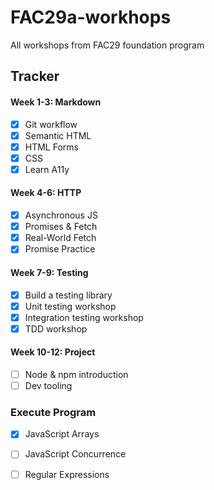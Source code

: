 # FAC29a-workhops
All workshops from FAC29 foundation program

## Tracker

#### Week 1-3: Markdown
- [x] Git workflow 
- [x] Semantic HTML
- [x] HTML Forms
- [x] CSS
- [x] Learn A11y

#### Week 4-6: HTTP
- [x] Asynchronous JS
- [x] Promises & Fetch
- [x] Real-World Fetch
- [x] Promise Practice

#### Week 7-9: Testing
- [x] Build a testing library
- [x] Unit testing workshop
- [x] Integration testing workshop
- [x] TDD workshop

#### Week 10-12: Project
- [ ] Node & npm introduction
- [ ] Dev tooling

### Execute Program
- [x] JavaScript Arrays
- [ ] JavaScript Concurrence
- [ ] Regular Expressions

